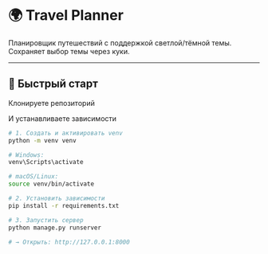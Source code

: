 # 🌍 Travel Planner

Планировщик путешествий с поддержкой светлой/тёмной темы. Сохраняет выбор темы через куки.

---

## 🚀 Быстрый старт

Клонируете репозиторий

И устанавливаете зависимости

```bash
# 1. Создать и активировать venv
python -m venv venv

# Windows:
venv\Scripts\activate

# macOS/Linux:
source venv/bin/activate

# 2. Установить зависимости
pip install -r requirements.txt

# 3. Запустить сервер
python manage.py runserver

# → Открыть: http://127.0.0.1:8000